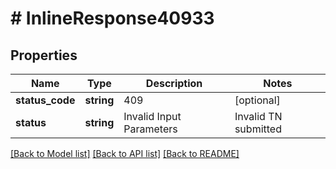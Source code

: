 # # InlineResponse40933

## Properties

Name | Type | Description | Notes
------------ | ------------- | ------------- | -------------
**status_code** | **string** | 409 | [optional]
**status** | **string** | Invalid Input Parameters | Invalid TN submitted | CustomerOrderReference has invalid characters and cannot include &lt;, \\\\, ^, ~, &#x60;, }, {, &gt;, &#x3D;, ], [, ! | [optional]

[[Back to Model list]](../../README.md#models) [[Back to API list]](../../README.md#endpoints) [[Back to README]](../../README.md)
